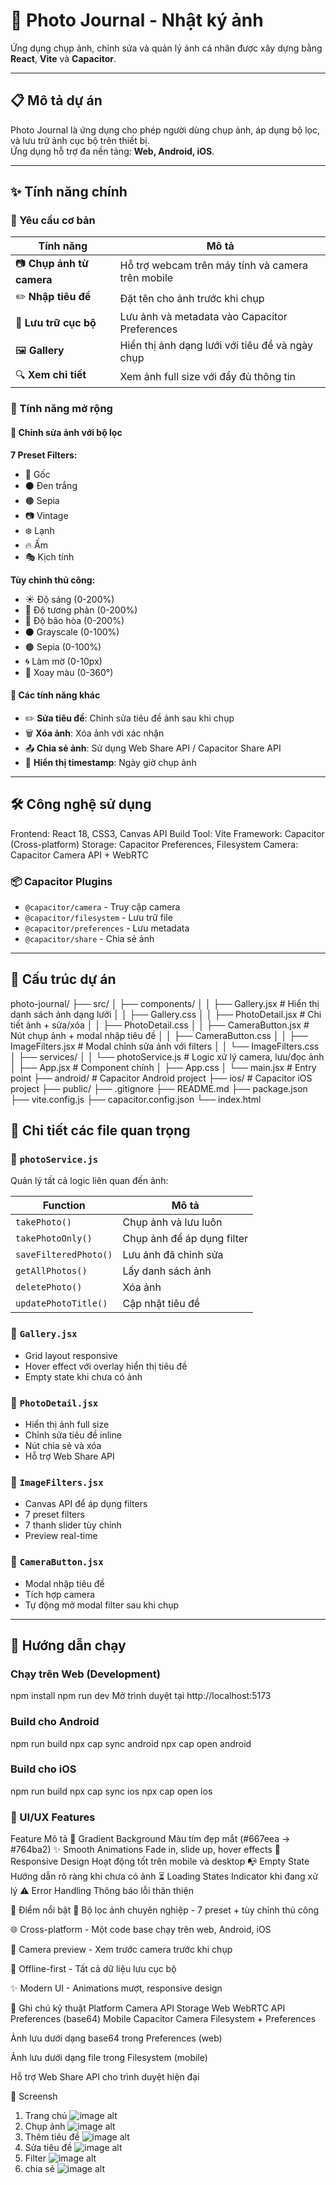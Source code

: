 # 📸 Photo Journal - Nhật ký ảnh

Ứng dụng chụp ảnh, chỉnh sửa và quản lý ảnh cá nhân được xây dựng bằng **React**, **Vite** và **Capacitor**.

---

## 📋 Mô tả dự án

Photo Journal là ứng dụng cho phép người dùng chụp ảnh, áp dụng bộ lọc, và lưu trữ ảnh cục bộ trên thiết bị.  
Ứng dụng hỗ trợ đa nền tảng: **Web, Android, iOS**.

---

## ✨ Tính năng chính

### 🎯 Yêu cầu cơ bản

| Tính năng | Mô tả |
|-----------|-------|
| 📷 **Chụp ảnh từ camera** | Hỗ trợ webcam trên máy tính và camera trên mobile |
| ✏️ **Nhập tiêu đề** | Đặt tên cho ảnh trước khi chụp |
| 💾 **Lưu trữ cục bộ** | Lưu ảnh và metadata vào Capacitor Preferences |
| 🖼️ **Gallery** | Hiển thị ảnh dạng lưới với tiêu đề và ngày chụp |
| 🔍 **Xem chi tiết** | Xem ảnh full size với đầy đủ thông tin |

### 🚀 Tính năng mở rộng

#### 🎨 Chỉnh sửa ảnh với bộ lọc

**7 Preset Filters:**
- 🔄 Gốc
- ⚫ Đen trắng
- 🟤 Sepia
- 📷 Vintage
- ❄️ Lạnh
- 🔥 Ấm
- 🎭 Kịch tính

**Tùy chỉnh thủ công:**
- ☀️ Độ sáng (0-200%)
- 🔆 Độ tương phản (0-200%)
- 🎨 Độ bão hòa (0-200%)
- ⚫ Grayscale (0-100%)
- 🟤 Sepia (0-100%)
- 🌀 Làm mờ (0-10px)
- 🌈 Xoay màu (0-360°)

#### 📱 Các tính năng khác
- ✏️ **Sửa tiêu đề**: Chỉnh sửa tiêu đề ảnh sau khi chụp  
- 🗑️ **Xóa ảnh**: Xóa ảnh với xác nhận  
- 📤 **Chia sẻ ảnh**: Sử dụng Web Share API / Capacitor Share API  
- 📅 **Hiển thị timestamp**: Ngày giờ chụp ảnh  

---

## 🛠️ Công nghệ sử dụng

Frontend: React 18, CSS3, Canvas API
Build Tool: Vite
Framework: Capacitor (Cross-platform)
Storage: Capacitor Preferences, Filesystem
Camera: Capacitor Camera API + WebRTC

### 📦 Capacitor Plugins

- `@capacitor/camera` - Truy cập camera  
- `@capacitor/filesystem` - Lưu trữ file  
- `@capacitor/preferences` - Lưu metadata  
- `@capacitor/share` - Chia sẻ ảnh  

---

## 📁 Cấu trúc dự án

photo-journal/
├── src/
│ ├── components/
│ │ ├── Gallery.jsx # Hiển thị danh sách ảnh dạng lưới
│ │ ├── Gallery.css
│ │ ├── PhotoDetail.jsx # Chi tiết ảnh + sửa/xóa
│ │ ├── PhotoDetail.css
│ │ ├── CameraButton.jsx # Nút chụp ảnh + modal nhập tiêu đề
│ │ ├── CameraButton.css
│ │ ├── ImageFilters.jsx # Modal chỉnh sửa ảnh với filters
│ │ └── ImageFilters.css
│ ├── services/
│ │ └── photoService.js # Logic xử lý camera, lưu/đọc ảnh
│ ├── App.jsx # Component chính
│ ├── App.css
│ └── main.jsx # Entry point
├── android/ # Capacitor Android project
├── ios/ # Capacitor iOS project
├── public/
├── .gitignore
├── README.md
├── package.json
├── vite.config.js
├── capacitor.config.json
└── index.html

## 🎯 Chi tiết các file quan trọng

### 📄 `photoService.js`
Quản lý tất cả logic liên quan đến ảnh:

| Function | Mô tả |
|----------|-------|
| `takePhoto()` | Chụp ảnh và lưu luôn |
| `takePhotoOnly()` | Chụp ảnh để áp dụng filter |
| `saveFilteredPhoto()` | Lưu ảnh đã chỉnh sửa |
| `getAllPhotos()` | Lấy danh sách ảnh |
| `deletePhoto()` | Xóa ảnh |
| `updatePhotoTitle()` | Cập nhật tiêu đề |

### 📄 `Gallery.jsx`
- Grid layout responsive  
- Hover effect với overlay hiển thị tiêu đề  
- Empty state khi chưa có ảnh  

### 📄 `PhotoDetail.jsx`
- Hiển thị ảnh full size  
- Chỉnh sửa tiêu đề inline  
- Nút chia sẻ và xóa  
- Hỗ trợ Web Share API  

### 📄 `ImageFilters.jsx`
- Canvas API để áp dụng filters  
- 7 preset filters  
- 7 thanh slider tùy chỉnh  
- Preview real-time  

### 📄 `CameraButton.jsx`
- Modal nhập tiêu đề  
- Tích hợp camera  
- Tự động mở modal filter sau khi chụp  

---

## 🚀 Hướng dẫn chạy

### Chạy trên Web (Development)

npm install
npm run dev
Mở trình duyệt tại http://localhost:5173

### Build cho Android

npm run build
npx cap sync android
npx cap open android

### Build cho iOS

npm run build
npx cap sync ios
npx cap open ios

### 🎨 UI/UX Features
Feature	Mô tả
🌈 Gradient Background	Màu tím đẹp mắt (#667eea → #764ba2)
✨ Smooth Animations	Fade in, slide up, hover effects
📱 Responsive Design	Hoạt động tốt trên mobile và desktop
📭 Empty State	Hướng dẫn rõ ràng khi chưa có ảnh
⏳ Loading States	Indicator khi đang xử lý
⚠️ Error Handling	Thông báo lỗi thân thiện

🔑 Điểm nổi bật
🎨 Bộ lọc ảnh chuyên nghiệp - 7 preset + tùy chỉnh thủ công

🌐 Cross-platform - Một code base chạy trên web, Android, iOS

📸 Camera preview - Xem trước camera trước khi chụp

💾 Offline-first - Tất cả dữ liệu lưu cục bộ

✨ Modern UI - Animations mượt, responsive design

📝 Ghi chú kỹ thuật
Platform	Camera API	Storage
Web	WebRTC API	Preferences (base64)
Mobile	Capacitor Camera	Filesystem + Preferences

Ảnh lưu dưới dạng base64 trong Preferences (web)

Ảnh lưu dưới dạng file trong Filesystem (mobile)

Hỗ trợ Web Share API cho trình duyệt hiện đại

📸 Screensh
1. Trang chủ
   ![image alt](https://github.com/vvhoang04/Photo-Journal/blob/a17776c09393f8d9c3de9b232f6ff8c5ef2f1afe/Trangchu.png)
2. Chụp ảnh
    ![image alt](https://github.com/vvhoang04/Photo-Journal/blob/38c16a6936a2726416af075d17da6de6aad98a7e/Ch%E1%BB%A5p-%E1%BA%A3nh.png)
3. Thêm tiêu đề
    ![image alt](https://github.com/vvhoang04/Photo-Journal/blob/a17776c09393f8d9c3de9b232f6ff8c5ef2f1afe/Trangchu.png)
4. Sửa tiêu đề
    ![image alt](https://github.com/vvhoang04/Photo-Journal/blob/a17776c09393f8d9c3de9b232f6ff8c5ef2f1afe/Trangchu.png)
5. Filter
     ![image alt](https://github.com/vvhoang04/Photo-Journal/blob/a17776c09393f8d9c3de9b232f6ff8c5ef2f1afe/Trangchu.png)
6. chia sẻ
     ![image alt](https://github.com/vvhoang04/Photo-Journal/blob/a17776c09393f8d9c3de9b232f6ff8c5ef2f1afe/Trangchu.png)










